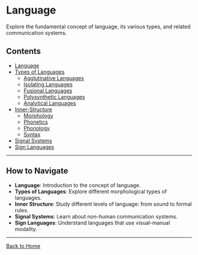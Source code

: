 # Language

Explore the fundamental concept of language, its various types, and related communication systems.

## Contents

- [Language](Language.md)
- [Types of Languages](Types/README.md)
  - [Agglutinative Languages](Types/Agglutinative-Languages.md)
  - [Isolating Languages](Types/Isolating-Languages.md)
  - [Fusional Languages](Types/Fusional-Languages.md)
  - [Polysynthetic Languages](Types/Polysynthetic-Languages.md)
  - [Analytical Languages](Types/Analytical-Languages.md)
- [Inner-Structure](Inner-Structure/README.md)
    - [Morphology](Inner-Structure/Morphology/README.md)
    - [Phonetics](Inner-Structure/Phonetics/README.md)
    - [Phonology](Inner-Structure/Phonology/README.md)
    - [Syntax](Inner-Structure/Syntax/README.md)
- [Signal Systems](Signal-Systems.md)
- [Sign Languages](Sign-Languages.md)

---

## How to Navigate

- **Language**: Introduction to the concept of language.
- **Types of Languages**: Explore different morphological types of languages.
- **Inner Structure**: Study different levels of language: from sound to formal rules.
- **Signal Systems**: Learn about non-human communication systems.
- **Sign Languages**: Understand languages that use visual-manual modality.

---

[Back to Home](../README.md)
